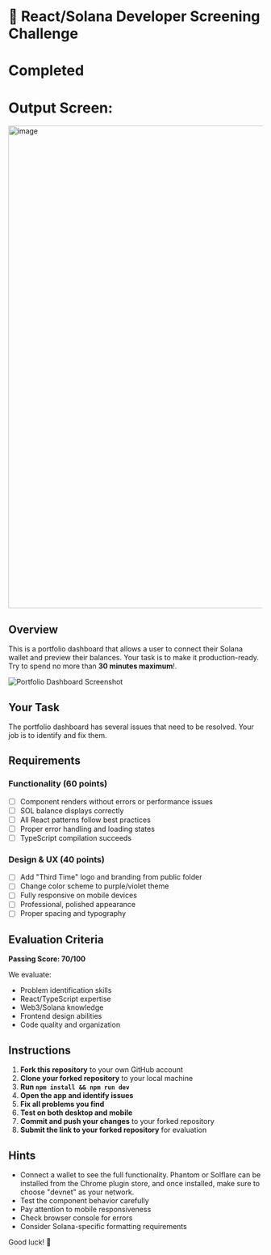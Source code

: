 # 🎯 React/Solana Developer Screening Challenge
# Completed
# Output Screen:
<img width="954" alt="image" src="https://github.com/user-attachments/assets/7dfa956a-0900-43c8-8285-7437a1f452d7" />

## Overview

This is a portfolio dashboard that allows a user to connect their Solana wallet and preview their balances. Your task is to make it production-ready. Try to spend no more than **30 minutes maximum**!.

![Portfolio Dashboard Screenshot](./public/readme-screenshot.png)

## Your Task

The portfolio dashboard has several issues that need to be resolved. Your job is to identify and fix them.

## Requirements

### Functionality (60 points)

- [ ] Component renders without errors or performance issues
- [ ] SOL balance displays correctly
- [ ] All React patterns follow best practices
- [ ] Proper error handling and loading states
- [ ] TypeScript compilation succeeds

### Design & UX (40 points)

- [ ] Add "Third Time" logo and branding from public folder
- [ ] Change color scheme to purple/violet theme
- [ ] Fully responsive on mobile devices
- [ ] Professional, polished appearance
- [ ] Proper spacing and typography

## Evaluation Criteria

**Passing Score: 70/100**

We evaluate:

- Problem identification skills
- React/TypeScript expertise
- Web3/Solana knowledge
- Frontend design abilities
- Code quality and organization

## Instructions

1. **Fork this repository** to your own GitHub account
2. **Clone your forked repository** to your local machine
3. **Run `npm install && npm run dev`**
4. **Open the app and identify issues**
5. **Fix all problems you find**
6. **Test on both desktop and mobile**
7. **Commit and push your changes** to your forked repository
8. **Submit the link to your forked repository** for evaluation

## Hints

- Connect a wallet to see the full functionality. Phantom or Solflare can be installed from the Chrome plugin store, and once installed, make sure to choose "devnet" as your network.
- Test the component behavior carefully
- Pay attention to mobile responsiveness
- Check browser console for errors
- Consider Solana-specific formatting requirements

Good luck! 🚀
